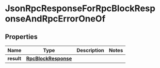 
# JsonRpcResponseForRpcBlockResponseAndRpcErrorOneOf

## Properties
| Name | Type | Description | Notes |
| ------------ | ------------- | ------------- | ------------- |
| **result** | [**RpcBlockResponse**](RpcBlockResponse.md) |  |  |



